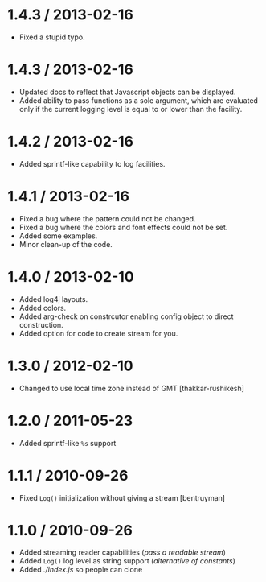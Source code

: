 1.4.3 / 2013-02-16
==================
  * Fixed a stupid typo.

1.4.3 / 2013-02-16
==================
  * Updated docs to reflect that Javascript objects can be displayed.
  * Added ability to pass functions as a sole argument, which are
        evaluated only if the current logging level is equal to or
        lower than the facility.

1.4.2 / 2013-02-16
==================
  * Added sprintf-like capability to log facilities.

1.4.1 / 2013-02-16
==================
 * Fixed a bug where the pattern could not be changed.
 * Fixed a bug where the colors and font effects could not be set.
 * Added some examples.
 * Minor clean-up of the code.

1.4.0 / 2013-02-10
==================
  * Added log4j layouts.
  * Added colors.
  * Added arg-check on constrcutor enabling config object to direct construction.
  * Added option for code to create stream for you.

1.3.0 / 2012-02-10
==================
  * Changed to use local time zone instead of GMT [thakkar-rushikesh]

1.2.0 / 2011-05-23
==================
  * Added sprintf-like `%s` support

1.1.1 / 2010-09-26
==================
  * Fixed `Log()` initialization without giving a stream [bentruyman]

1.1.0 / 2010-09-26
==================
  * Added streaming reader capabilities (_pass a readable stream_)
  * Added `Log()` log level as string support (_alternative of constants_)
  * Added _./index.js_ so people can clone
